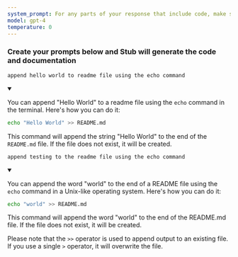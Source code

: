 ```yaml
---
system_prompt: For any parts of your response that include code, make sure to include the filename along with the backtick and the code snippets. For any environment variables, use stubuser and stubpassword as the login. For any commands, auto confirm any prompts on stdin. 
model: gpt-4
temperature: 0
---
```




### Create your prompts below and Stub will generate the code and documentation


```stub
append hello world to readme file using the echo command
```

<details open id="ce809e43e17ff50d7fb0368f2466a936">
<summary></summary>

You can append "Hello World" to a readme file using the `echo` command in the terminal. Here's how you can do it:

```bash
echo "Hello World" >> README.md
```

This command will append the string "Hello World" to the end of the `README.md` file. If the file does not exist, it will be created.
</details>























```stub
append testing to the readme file using the echo command
```





<details open id="ad37966e0b281ebb4f66f53d1210bb6a">
<summary></summary>

You can append the word "world" to the end of a README file using the `echo` command in a Unix-like operating system. Here's how you can do it:

```bash
echo "world" >> README.md
```

This command will append the word "world" to the end of the README.md file. If the file does not exist, it will be created. 

Please note that the `>>` operator is used to append output to an existing file. If you use a single `>` operator, it will overwrite the file.
</details>

